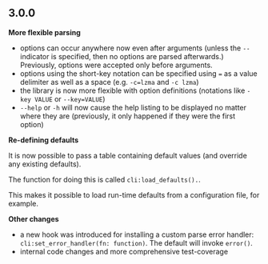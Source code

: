 ## 3.0.0

**More flexible parsing**

- options can occur anywhere now even after arguments (unless the `--` indicator is specified, then no options are parsed afterwards.) Previously, options were accepted only before arguments.
- options using the short-key notation can be specified using `=` as a value delimiter as well as a space (e.g. `-c=lzma` and `-c lzma`)
- the library is now more flexible with option definitions (notations like `-key VALUE` or `--key=VALUE`)
- `--help` or `-h` will now cause the help listing to be displayed no matter where they are (previously, it only happened if they were the first option)

**Re-defining defaults**

It is now possible to pass a table containing default values (and override any 
existing defaults).

The function for doing this is called `cli:load_defaults().`.

This makes it possible to load run-time defaults from a configuration file, for example.

**Other changes**

- a new hook was introduced for installing a custom parse error handler: `cli:set_error_handler(fn: function)`. The default will invoke `error()`.
- internal code changes and more comprehensive test-coverage
